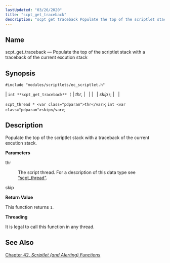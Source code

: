 ```yaml
---
lastUpdated: "03/26/2020"
title: "scpt_get_traceback"
description: "scpt get traceback Populate the top of the scriptlet stack with a traceback of the current excution stack int scpt get traceback thr skip scpt thread thr int skip Populate the top of the scriptlet stack with a traceback of the current excution stack thr The script thread For a..."
---
```


<a name="apis.scpt_get_traceback"></a> 
## Name

scpt_get_traceback — Populate the top of the scriptlet stack with a traceback of the current excution stack

## Synopsis

`#include "modules/scriptlets/ec_scriptlet.h"`

| `int **scpt_get_traceback** (` | <var class="pdparam">thr</var>, |   |
|   | <var class="pdparam">skip</var>`)`; |   |

`scpt_thread * <var class="pdparam">thr</var>`;
`int <var class="pdparam">skip</var>`;<a name="idp59127680"></a> 
## Description

Populate the top of the scriptlet stack with a traceback of the current excution stack.

**<a name="idp59128960"></a> Parameters**

<dl class="variablelist">

<dt>thr</dt>

<dd>

The script thread. For a description of this data type see [“scpt_thread”](/momentum/3/3-api/structs-scpt-thread).

</dd>

<dt>skip</dt>

</dl>

**<a name="idp59134544"></a> Return Value**

This function returns `1`.

**<a name="idp59136352"></a> Threading**

It is legal to call this function in any thread.

<a name="idp59137904"></a> 
## See Also

[Chapter 42, *Scriptlet (and Alerting) Functions*](script "Chapter 42. Scriptlet (and Alerting) Functions")